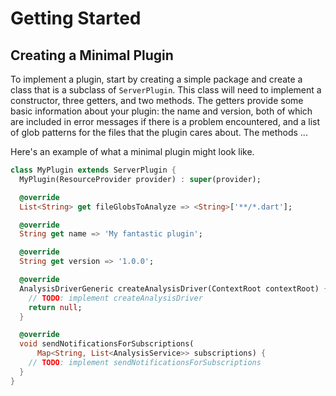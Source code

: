 # Getting Started

## Creating a Minimal Plugin

To implement a plugin, start by creating a simple package and create a class
that is a subclass of `ServerPlugin`. This class will need to implement a
constructor, three getters, and two methods. The getters provide some basic
information about your plugin: the name and version, both of which are included
in error messages if there is a problem encountered, and a list of glob patterns
for the files that the plugin cares about. The methods ...

Here's an example of what a minimal plugin might look like.

```dart
class MyPlugin extends ServerPlugin {
  MyPlugin(ResourceProvider provider) : super(provider);

  @override
  List<String> get fileGlobsToAnalyze => <String>['**/*.dart'];

  @override
  String get name => 'My fantastic plugin';

  @override
  String get version => '1.0.0';

  @override
  AnalysisDriverGeneric createAnalysisDriver(ContextRoot contextRoot) {
    // TODO: implement createAnalysisDriver
    return null;
  }

  @override
  void sendNotificationsForSubscriptions(
      Map<String, List<AnalysisService>> subscriptions) {
    // TODO: implement sendNotificationsForSubscriptions
  }
}
```
